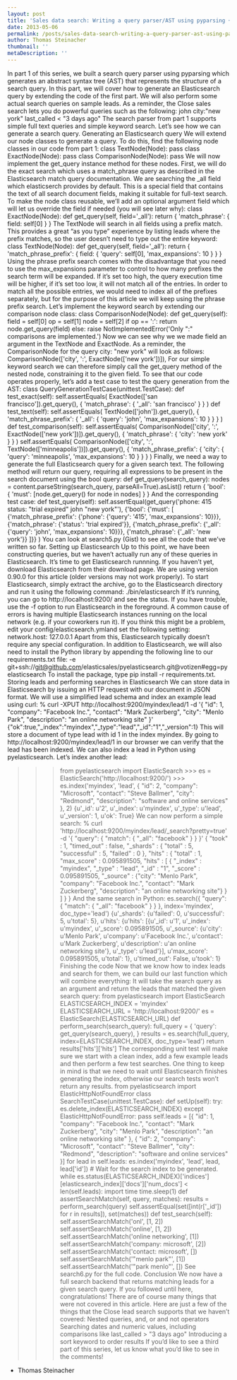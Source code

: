 ```yaml
---
layout: post
title: 'Sales data search: Writing a query parser/AST using pyparsing + Elasticsearch (part 2)'
date: 2013-05-06
permalink: /posts/sales-data-search-writing-a-query-parser-ast-using-part-2
author: Thomas Steinacher
thumbnail: ''
metaDescription: ''
---
```


In part 1 of this series, we built a search query parser using pyparsing which generates an abstract syntax tree (AST) that represents the structure of a search query. In this part, we will cover how to generate an Elasticsearch query by extending the code of the first part. We will also perform some actual search queries on sample leads.
As a reminder, the Close sales search lets you do powerful queries such as the following:
john city:"new york" last_called < "3 days ago"
The search parser from part 1 supports simple full text queries and simple keyword search. Let’s see how we can generate a search query.
Generating an Elasticsearch query
We will extend our node classes to generate a query. To do this, find the following node classes in our code from part 1:
class TextNode(Node): pass class ExactNode(Node): pass class ComparisonNode(Node): pass
We will now implement the get_query instance method for these nodes. First, we will do the exact search which uses a match_phrase query as described in the Elasticsearch match query documentation. We are searching the \_all field which elasticserch provides by default. This is a special field that contains the text of all search document fields, making it suitable for full-text search. To make the node class reusable, we’ll add an optional argument field which will let us override the field if needed (you will see later why):
class ExactNode(Node): def get_query(self, field='\_all'): return { 'match_phrase': { field: self[0] } }
The TextNode will search in all fields using a prefix match. This provides a great “as you type” experience by listing leads where the prefix matches, so the user doesn’t need to type out the entire keyword:
class TextNode(Node): def get_query(self, field='\_all'): return { 'match_phrase_prefix': { field: { 'query': self[0], 'max_expansions': 10 } } }
Using the phrase prefix search comes with the disadvantage that you need to use the max_expansions parameter to control to how many prefixes the search term will be expanded. If it’s set too high, the query execution time will be higher, if it’s set too low, it will not match all of the entries. In order to match all the possible entries, we would need to index all of the prefixes separately, but for the purpose of this article we will keep using the phrase prefix search.
Let’s implement the keyword search by extending our comparison node class:
class ComparisonNode(Node): def get_query(self): field = self[0] op = self[1] node = self[2] if op == ':': return node.get_query(field) else: raise NotImplementedError('Only ":" comparisons are implemented.')
Now we can see why we we made field an argument in the TextNode and ExactNode. As a reminder, the ComparisonNode for the query city: "new york" will look as follows:
ComparisonNode(['city', ':', ExactNode(['new york'])]),
For our simple keyword search we can therefore simply call the get_query method of the nested node, constraining it to the given field.
To see that our code operates properly, let’s add a test case to test the query generation from the AST:
class QueryGenerationTestCase(unittest.TestCase): def test_exact(self): self.assertEquals( ExactNode(['san francisco']).get_query(), { 'match_phrase': { '\_all': 'san francisco' } } ) def test_text(self): self.assertEquals( TextNode(['john']).get_query(), { 'match_phrase_prefix': { '\_all': { 'query': 'john', 'max_expansions': 10 } } } ) def test_comparison(self): self.assertEquals( ComparisonNode(['city', ':', ExactNode(['new york'])]).get_query(), { 'match_phrase': { 'city': 'new york' } } ) self.assertEquals( ComparisonNode(['city', ':', TextNode(['minneapolis'])]).get_query(), { 'match_phrase_prefix': { 'city': { 'query': 'minneapolis', 'max_expansions': 10 } } } )
Finally, we need a way to generate the full Elasticsearch query for a given search text. The following method will return our query, requiring all expressions to be present in the search document using the bool query:
def get_query(search_query): nodes = content.parseString(search_query, parseAll=True).asList() return { 'bool': { 'must': [node.get_query() for node in nodes] } }
And the corresponding test case:
def test_query(self): self.assertEqual(get_query('phone: 415 status: "trial expired" john "new york"'), {'bool': {'must': [ {'match_phrase_prefix': {'phone': {'query': '415', 'max_expansions': 10}}}, {'match_phrase': {'status': 'trial expired'}}, {'match_phrase_prefix': {'_all': {'query': 'john', 'max_expansions': 10}}}, {'match_phrase': {'_all': 'new york'}} ]}} )
You can look at search5.py (Gist) to see all the code that we’ve written so far.
Setting up Elasticsearch
Up to this point, we have been constructing queries, but we haven’t actually run any of these queries in Elasticsearch. It’s time to get Elasticsearch runnning. If you haven’t yet, download Elasticsearch from their download page. We are using version 0.90.0 for this article (older versions may not work properly).
To start Elasticsearch, simply extract the archive, go to the Elasticsearch directory and run it using the following command:
./bin/elasticsearch
If it’s running, you can go to http://localhost:9200/ and see the status. If you have trouble, use the -f option to run Elasticsearch in the foreground.
A common cause of errors is having multiple Elasticsearch instances running on the local network (e.g. if your coworkers run it). If you think this might be a problem, edit your config/elasticsearch.ymland set the following setting:
network.host: 127.0.0.1
Apart from this, Elasticsearch typically doesn’t require any special configuration.
In addition to Elasticsearch, we will also need to install the Python library by appending the following line to our requirements.txt file:
-e git+ssh://git@github.com/elasticsales/pyelasticsearch.git@votizen#egg=pyelasticsearch
To install the package, type pip install -r requirements.txt.
Storing leads and performing searches in Elasticsearch
We can store data in Elasticsearch by issuing an HTTP request with our document in JSON format. We will use a simplified lead schema and index an example lead using curl:
% curl -XPUT http://localhost:9200/myindex/lead/1 -d '{ "id": 1, "company": "Facebook Inc.", "contact": "Mark Zuckerberg", "city": "Menlo Park", "description": "an online networking site" }' {"ok":true,"\_index":"myindex","\_type":"lead","\_id":"1","\_version":1}
This will store a document of type lead with id 1 in the index myindex. By going to http://localhost:9200/myindex/lead/1 in our browser we can verify that the lead has been indexed.
We can also index a lead in Python using pyelasticsearch. Let’s index another lead:

> > > from pyelasticsearch import ElasticSearch >>> es = ElasticSearch('http://localhost:9200/') >>> es.index('myindex', 'lead', { "id": 2, "company": "Microsoft", "contact": "Steve Ballmer", "city": "Redmond", "description": "software and online services" }, 2) {u'\_id': u'2', u'\_index': u'myindex', u'\_type': u'lead', u'\_version': 1, u'ok': True}
> > > We can now perform a simple search:
> > > % curl 'http://localhost:9200/myindex/lead/\_search?pretty=true' -d '{ "query": { "match": { "\_all": "facebook" } } }' { "took" : 1, "timed_out" : false, "\_shards" : { "total" : 5, "successful" : 5, "failed" : 0 }, "hits" : { "total" : 1, "max_score" : 0.095891505, "hits" : [ { "_index" : "myindex", "_type" : "lead", "_id" : "1", "_score" : 0.095891505, "_source" : {"city": "Menlo Park", "company": "Facebook Inc.", "contact": "Mark Zuckerberg", "description": "an online networking site"} } ] } }
> > > And the same search in Python:
> > > es.search({ "query": { "match": { "\_all": "facebook" } } }, index='myindex', doc_type='lead') {u'\_shards': {u'failed': 0, u'successful': 5, u'total': 5}, u'hits': {u'hits': [{u'_id': u'1', u'_index': u'myindex', u'_score': 0.095891505, u'_source': {u'city': u'Menlo Park', u'company': u'Facebook Inc.', u'contact': u'Mark Zuckerberg', u'description': u'an online networking site'}, u'_type': u'lead'}], u'max_score': 0.095891505, u'total': 1}, u'timed_out': False, u'took': 1}
> > > Finishing the code
> > > Now that we know how to index leads and search for them, we can build our last function which will combine everything: It will take the search query as an argument and return the leads that matched the given search query:
> > > from pyelasticsearch import ElasticSearch ELASTICSEARCH_INDEX = 'myindex' ELASTICSEARCH_URL = 'http://localhost:9200/' es = ElasticSearch(ELASTICSEARCH_URL) def perform_search(search_query): full_query = { 'query': get_query(search_query), } results = es.search(full_query, index=ELASTICSEARCH_INDEX, doc_type='lead') return results['hits']['hits']
> > > The corresponding unit test will make sure we start with a clean index, add a few example leads and then perform a few test searches. One thing to keep in mind is that we need to wait until Elasticsearch finishes generating the index, otherwise our search tests won’t return any results.
> > > from pyelasticsearch import ElasticHttpNotFoundError class SearchTestCase(unittest.TestCase): def setUp(self): try: es.delete_index(ELASTICSEARCH_INDEX) except ElasticHttpNotFoundError: pass self.leads = [{ "id": 1, "company": "Facebook Inc.", "contact": "Mark Zuckerberg", "city": "Menlo Park", "description": "an online networking site" }, { "id": 2, "company": "Microsoft", "contact": "Steve Ballmer", "city": "Redmond", "description": "software and online services" }] for lead in self.leads: es.index('myindex', 'lead', lead, lead['id']) # Wait for the search index to be generated. while es.status(ELASTICSEARCH_INDEX)['indices'][elasticsearch_index]['docs']['num_docs'] < len(self.leads): import time time.sleep(1) def assertSearchMatch(self, query, matches): results = perform_search(query) self.assertEqual(set([int(r['_id']) for r in results]), set(matches)) def test_search(self): self.assertSearchMatch('onl', [1, 2]) self.assertSearchMatch('online', [1, 2]) self.assertSearchMatch('online networking', [1]) self.assertSearchMatch('company: microsoft', [2]) self.assertSearchMatch('contact: microsoft', []) self.assertSearchMatch('"menlo park"', [1]) self.assertSearchMatch('"park menlo"', [])
> > > See search6.py for the full code.
> > > Conclusion
> > > We now have a full search backend that returns matching leads for a given search query. If you followed until here, congratulations!
> > > There are of course many things that were not covered in this article. Here are just a few of the things that the Close lead search supports that we haven’t covered:
> > > Nested queries, and, or and not operators
> > > Searching dates and numeric values, including comparisons like last_called > "3 days ago"
> > > Introducing a sort keyword to order results
> > > If you’d like to see a third part of this series, let us know what you’d like to see in the comments!

- Thomas Steinacher
